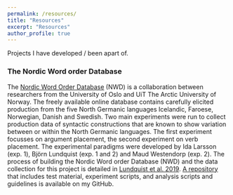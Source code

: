 ```yaml
---
permalink: /resources/
title: "Resources"
excerpt: "Resources"
author_profile: true
---
```

Projects I have developed / been apart of. 

### The Nordic Word order Database
The [Nordic Word Order Database](https://tekstlab.uio.no/nwd) (NWD) is a collaboration between researchers from the University of Oslo and UiT The Arctic University of Norway. The freely available online database contains carefully elicited production from the five North Germanic languages Icelandic, Faroese, Norwegian, Danish and Swedish. Two main experiments were run to collect production data of syntactic constructions that are known to show variation between or within the North Germanic languages. The first experiment focusses on argument placement, the second experiment on verb placement. The experimental paradigms were developed by Ida Larsson (exp. 1), Björn Lundquist (exp. 1 and 2) and Maud Westendorp (exp. 2). The process of building the Nordic Word order Database (NWD) and the data collection for this project is detailed in [Lundquist et al. 2019](https://journals.uio.no/NALS/article/view/7529). [A repository](http://github.com/maudwestendorp/NWD) that includes test material, experiment scripts, and analysis scripts and guidelines is available on my GitHub.
